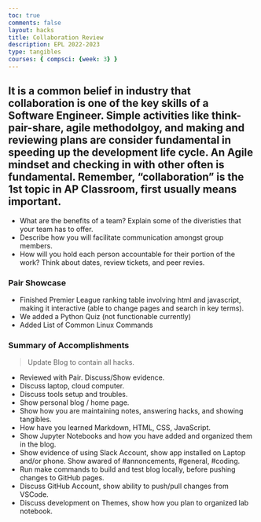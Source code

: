 ```yaml
---
toc: true
comments: false
layout: hacks
title: Collaboration Review
description: EPL 2022-2023
type: tangibles
courses: { compsci: {week: 3} }
---
```

## It is a common belief in industry that collaboration is one of the key skills of a Software Engineer. Simple activities like think-pair-share, agile methodolgoy, and making and reviewing plans are consider fundamental in speeding up the development life cycle. An Agile mindset and checking in with other often is fundamental. Remember, “collaboration” is the 1st topic in AP Classroom, first usually means important.
- What are the benefits of a team? Explain some of the diveristies that your team has to offer.
- Describe how you will facilitate communication amongst group members.
- How will you hold each person accountable for their portion of the work? Think about dates, review tickets, and peer revies.

### Pair Showcase
- Finished Premier League ranking table involving html and javascript, making it interactive (able to change pages and search in key terms).
- We added a Python Quiz (not functionable currently)
- Added List of Common Linux Commands

### Summary of Accomplishments
> Update Blog to contain all hacks.  
- Reviewed with Pair.  Discuss/Show evidence.
- Discuss laptop, cloud computer.
- Discuss tools setup and troubles.
- Show personal blog / home page.
- Show how you are maintaining notes, answering hacks, and showing tangibles.  
- How have you learned Markdown, HTML, CSS, JavaScript.
- Show Jupyter Notebooks and how you have added and organized them in the blog.
- Show evidence of using Slack Account, show app installed on Laptop and/or phone.  Show awared of #annoncements, #general, #coding.
- Run make commands to build and test blog locally, before pushing changes to GitHub pages.
- Discuss GitHub Account, show ability to push/pull changes from VSCode.
- Discuss development on Themes, show how you plan to organized lab notebook.